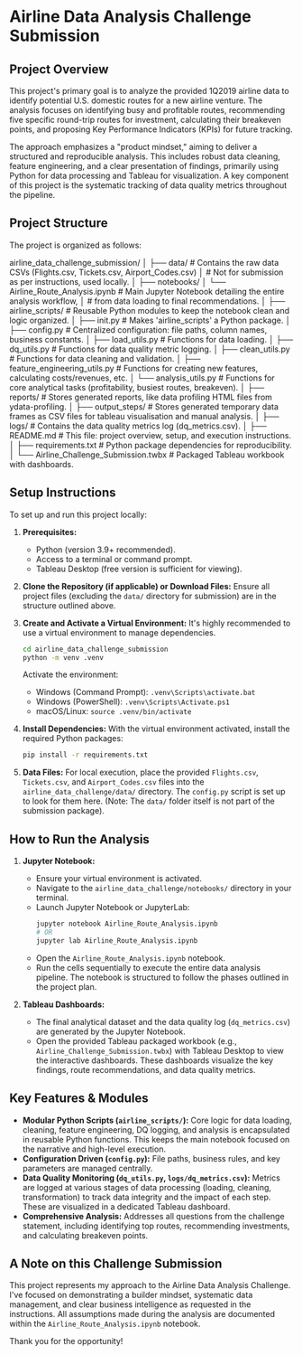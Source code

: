 # Airline Data Analysis Challenge Submission

## Project Overview

This project's primary goal is to analyze the provided 1Q2019 airline data to identify potential U.S. domestic routes for a new airline venture. The analysis focuses on identifying busy and profitable routes, recommending five specific round-trip routes for investment, calculating their breakeven points, and proposing Key Performance Indicators (KPIs) for future tracking.

The approach emphasizes a "product mindset," aiming to deliver a structured and reproducible analysis. This includes robust data cleaning, feature engineering, and a clear presentation of findings, primarily using Python for data processing and Tableau for visualization. A key component of this project is the systematic tracking of data quality metrics throughout the pipeline.

## Project Structure

The project is organized as follows:


airline_data_challenge_submission/
│
├── data/                          # Contains the raw data CSVs (Flights.csv, Tickets.csv, Airport_Codes.csv)
│                                  # Not for submission as per instructions, used locally.
│
├── notebooks/
│   └── Airline_Route_Analysis.ipynb  # Main Jupyter Notebook detailing the entire analysis workflow,
│                                     # from data loading to final recommendations.
│
├── airline_scripts/               # Reusable Python modules to keep the notebook clean and logic organized.
│   ├── init.py                # Makes 'airline_scripts' a Python package.
│   ├── config.py                  # Centralized configuration: file paths, column names, business constants.
│   ├── load_utils.py              # Functions for data loading.
│   ├── dq_utils.py                # Functions for data quality metric logging.
│   ├── clean_utils.py             # Functions for data cleaning and validation.
│   ├── feature_engineering_utils.py  # Functions for creating new features, calculating costs/revenues, etc.
│   └── analysis_utils.py          # Functions for core analytical tasks (profitability, busiest routes, breakeven).
│
├── reports/                       # Stores generated reports, like data profiling HTML files from ydata-profiling.
│
├── output_steps/                  # Stores generated temporary data frames as CSV files for tableau visualisation and manual analysis.
│
├── logs/                          # Contains the data quality metrics log (dq_metrics.csv).
│
├── README.md                      # This file: project overview, setup, and execution instructions.
│
├── requirements.txt               # Python package dependencies for reproducibility.
│
└── Airline_Challenge_Submission.twbx  # Packaged Tableau workbook with dashboards.


## Setup Instructions

To set up and run this project locally:

1.  **Prerequisites:**
    * Python (version 3.9+ recommended).
    * Access to a terminal or command prompt.
    * Tableau Desktop (free version is sufficient for viewing).

2.  **Clone the Repository (if applicable) or Download Files:**
    Ensure all project files (excluding the `data/` directory for submission) are in the structure outlined above.

3.  **Create and Activate a Virtual Environment:**
    It's highly recommended to use a virtual environment to manage dependencies.
    ```bash
    cd airline_data_challenge_submission
    python -m venv .venv
    ```
    Activate the environment:
    * Windows (Command Prompt): `.venv\Scripts\activate.bat`
    * Windows (PowerShell): `.venv\Scripts\Activate.ps1`
    * macOS/Linux: `source .venv/bin/activate`

4.  **Install Dependencies:**
    With the virtual environment activated, install the required Python packages:
    ```bash
    pip install -r requirements.txt
    ```

5.  **Data Files:**
    For local execution, place the provided `Flights.csv`, `Tickets.csv`, and `Airport_Codes.csv` files into the `airline_data_challenge/data/` directory. The `config.py` script is set up to look for them here. (Note: The `data/` folder itself is not part of the submission package).

## How to Run the Analysis

1.  **Jupyter Notebook:**
    * Ensure your virtual environment is activated.
    * Navigate to the `airline_data_challenge/notebooks/` directory in your terminal.
    * Launch Jupyter Notebook or JupyterLab:
        ```bash
        jupyter notebook Airline_Route_Analysis.ipynb
        # OR
        jupyter lab Airline_Route_Analysis.ipynb
        ```
    * Open the `Airline_Route_Analysis.ipynb` notebook.
    * Run the cells sequentially to execute the entire data analysis pipeline. The notebook is structured to follow the phases outlined in the project plan.

2.  **Tableau Dashboards:**
    * The final analytical dataset and the data quality log (`dq_metrics.csv`) are generated by the Jupyter Notebook.
    * Open the provided Tableau packaged workbook (e.g., `Airline_Challenge_Submission.twbx`) with Tableau Desktop to view the interactive dashboards. These dashboards visualize the key findings, route recommendations, and data quality metrics.

## Key Features & Modules

* **Modular Python Scripts (`airline_scripts/`):** Core logic for data loading, cleaning, feature engineering, DQ logging, and analysis is encapsulated in reusable Python functions. This keeps the main notebook focused on the narrative and high-level execution.
* **Configuration Driven (`config.py`):** File paths, business rules, and key parameters are managed centrally.
* **Data Quality Monitoring (`dq_utils.py`, `logs/dq_metrics.csv`):** Metrics are logged at various stages of data processing (loading, cleaning, transformation) to track data integrity and the impact of each step. These are visualized in a dedicated Tableau dashboard.
* **Comprehensive Analysis:** Addresses all questions from the challenge statement, including identifying top routes, recommending investments, and calculating breakeven points.

## A Note on this Challenge Submission

This project represents my approach to the Airline Data Analysis Challenge. I've focused on demonstrating a builder mindset, systematic data management, and clear business intelligence as requested in the instructions. All assumptions made during the analysis are documented within the `Airline_Route_Analysis.ipynb` notebook.

Thank you for the opportunity!
